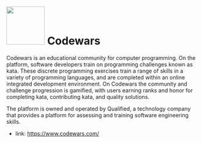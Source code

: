 # <img src="https://miro.medium.com/max/880/1*0pLbHKAulWnsx4U2MQyn2w.png"  width="100">&nbsp;Codewars

Codewars is an educational community for computer programming. On the platform, software developers train on programming challenges known as kata. These discrete programming exercises train a range of skills in a variety of programming languages, and are completed within an online integrated development environment. On Codewars the community and challenge progression is gamified, with users earning ranks and honor for completing kata, contributing kata, and quality solutions.

The platform is owned and operated by Qualified, a technology company that provides a platform for assessing and training software engineering skills.

- link: https://www.codewars.com/
